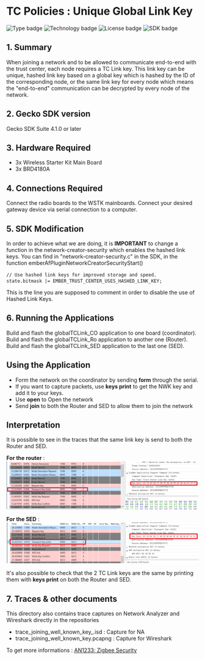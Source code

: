 # TC Policies : Unique Global Link Key
![Type badge](https://img.shields.io/badge/Type-Virtual%20application-green)
![Technology badge](https://img.shields.io/badge/Technology-Zigbee-green)
![License badge](https://img.shields.io/badge/License-Zlib-green)
![SDK badge](https://img.shields.io/badge/SDK-v4.1.0-green)

## 1. Summary
When joining a network and to be allowed to communicate end-to-end with the trust center, each node requires a TC Link key. This link key can be unique, hashed link key based on a global key which is hashed by the ID of the corresponding node, or the same link key for every node which means the "end-to-end" communication can be decrypted by every node of the network.

## 2. Gecko SDK version
Gecko SDK Suite 4.1.0 or later
## 3. Hardware Required
* 3x Wireless Starter Kit Main Board 
* 3x BRD4180A
## 4. Connections Required
Connect the radio boards to the WSTK mainboards. Connect your desired gateway device via serial connection to a computer. 

## 5. SDK Modification
In order to achieve what we are doing, it is **IMPORTANT** to change a function in the network-creator-security which enables the 
hashed link keys. You can find in "network-creator-security.c" in the SDK, in the function emberAfPluginNetworkCreatorSecurityStart()
```
// Use hashed link keys for improved storage and speed.
state.bitmask |= EMBER_TRUST_CENTER_USES_HASHED_LINK_KEY;
```
This is the line you are supposed to comment in order to disable the use of Hashed Link Keys.

## 6. Running the Applications
Build and flash the globalTCLink_CO application to one board (coordinator).
Build and flash the globalTCLink_Ro application to another one (Router).
Build and flash the globalTCLink_SED application to the last one (SED).

## Using the Application
* Form the network on the coordinator by sending **form** through the serial.
* If you want to capture packets, use **keys print** to get the NWK key and add it to your keys.
* Use **open** to Open the network
* Send **join** to both the Router and SED to allow them to join the network

## Interpretation
It is possible to see in the traces that the same link key is send to both the Router and SED.

**For the router** :
![alt text](doc/RouterLinkKeyPacket.PNG "Router Transport Link Key")

**For the SED** : 
![alt text](doc/SEDLinkKeyPacket.PNG "SED Transport Link Key")

It's also possible to check that the 2 TC Link keys are the same by printing them with **keys print** on both the Router and SED.
## 7. Traces & other documents
This directory also contains trace captures on Network Analyzer and Wireshark directly in the repositories
* trace_joining_well_known_key_.isd : Capture for NA
* trace_joining_well_known_key.pcapng : Capture for Wireshark   

To get more informations : [AN1233: Zigbee Security](https://www.silabs.com/documents/public/application-notes/an1233-zigbee-security.pdf)